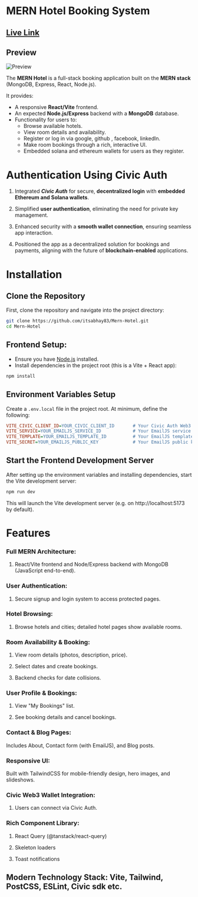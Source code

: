 # MERN Hotel Booking System

## [Live Link](https://abhay-portfolio-kappa-one.vercel.app/)


## Preview
![Preview](https://media-hosting.imagekit.io/a44b368e9fcd4c6a/screenshot_1745780443508.png?Expires=1840388445&Key-Pair-Id=K2ZIVPTIP2VGHC&Signature=KKJO9eBXsCp0-OYnw~v2iVpfS4NdTQfwHOhccb2QSd89uAHmVoxWfvqDURG4Arn62PU7qiO6oeSNEOLBNorAoUQVXu0f2p6fdT8BhAHIqZIhHrQ9TJgsJfb~VDYsreqD3uy1wQyyQr02OfGS8k7kyACx72FBtA-sAACfhgtPOEUBWvYHwBHF-ZXunLL2Mwax-A-D3G0Us801Vr3OmcvgnIntvajqUUFw3oARCYUWiQNj6BnO4jzWUoP9Ciq4PoDYJ0qzURNfFpcTFFdg1xHT~GubA7X5XjqJxcobHjirkDkYQRj~ozSLEZlqZWDsy5PZhLQsA8UaMI3FsDPcqQJPaw__)

The **MERN Hotel** is a full-stack booking application built on the **MERN stack** (MongoDB, Express, React, Node.js).

It provides:
- A responsive **React/Vite** frontend.
- An expected **Node.js/Express** backend with a **MongoDB** database.
- Functionality for users to:
  - Browse available hotels.
  - View room details and availability.
  - Register or log in via google, github , facebook, linkedln.
  - Make room bookings through a rich, interactive UI.
  - Embedded solana and ethereum wallets for users as they register.
  

# Authentication Using Civic Auth
1. Integrated ***Civic Auth*** for secure, **decentralized login** with **embedded Ethereum and Solana wallets**.

2. Simplified **user authentication**, eliminating the need for private key management.

3. Enhanced security with a **smooth wallet connection**, ensuring seamless app interaction.

4. Positioned the app as a decentralized solution for bookings and payments, aligning with the future of **blockchain-enabled** applications.

# Installation
## Clone the Repository

First, clone the repository and navigate into the project directory:

```bash
git clone https://github.com/itsabhay83/Mern-Hotel.git
cd Mern-Hotel
```
## Frontend Setup:


- Ensure you have [Node.js](https://nodejs.org/) installed.
- Install dependencies in the project root (this is a Vite + React app):

```bash
npm install
```

## Environment Variables Setup

Create a `.env.local` file in the project root. At minimum, define the following:

```ini
VITE_CIVIC_CLIENT_ID=YOUR_CIVIC_CLIENT_ID       # Your Civic Auth Web3 client ID
VITE_SERVICE=YOUR_EMAILJS_SERVICE_ID            # Your EmailJS service ID
VITE_TEMPLATE=YOUR_EMAILJS_TEMPLATE_ID          # Your EmailJS template ID
VITE_SECRET=YOUR_EMAILJS_PUBLIC_KEY             # Your EmailJS public key
```

## Start the Frontend Development Server

After setting up the environment variables and installing dependencies, start the Vite development server:

```bash
npm run dev
```

This will launch the Vite development server (e.g. on http://localhost:5173 by default).


# Features 
### Full MERN Architecture: 
1. React/Vite frontend and Node/Express backend with MongoDB (JavaScript end-to-end).

### User Authentication: 
1. Secure signup and login system to access protected pages.

### Hotel Browsing: 
1. Browse hotels and cities; detailed hotel pages show available rooms.

### Room Availability & Booking:

1. View room details (photos, description, price).

2. Select dates and create bookings.

3. Backend checks for date collisions.

### User Profile & Bookings:

1. View "My Bookings" list.

2. See booking details and cancel bookings.

### Contact & Blog Pages: 
Includes About, Contact form (with EmailJS), and Blog posts.

### Responsive UI:
 Built with TailwindCSS for mobile-friendly design, hero images, and slideshows.
### Civic Web3 Wallet Integration:

1. Users can connect via Civic Auth.


### Rich Component Library:

1. React Query (@tanstack/react-query)

2. Skeleton loaders

3. Toast notifications



## Modern Technology Stack: Vite, Tailwind, PostCSS, ESLint, Civic sdk etc.